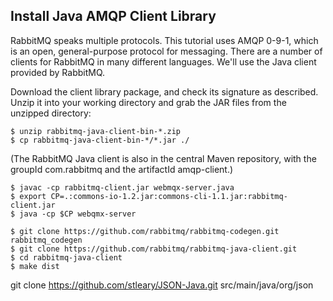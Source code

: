 Install Java AMQP Client Library 
--------------------------------

RabbitMQ speaks multiple protocols. This tutorial uses AMQP 0-9-1, which is an open, general-purpose protocol for messaging. There are a number of clients for RabbitMQ in many different languages. We'll use the Java client provided by RabbitMQ.

Download the client library package, and check its signature as described. Unzip it into your working directory and grab the JAR files from the unzipped directory:
```
$ unzip rabbitmq-java-client-bin-*.zip
$ cp rabbitmq-java-client-bin-*/*.jar ./
```
(The RabbitMQ Java client is also in the central Maven repository, with the groupId com.rabbitmq and the artifactId amqp-client.)


```
$ javac -cp rabbitmq-client.jar webmqx-server.java
$ export CP=.:commons-io-1.2.jar:commons-cli-1.1.jar:rabbitmq-client.jar
$ java -cp $CP webqmx-server
```

```
$ git clone https://github.com/rabbitmq/rabbitmq-codegen.git rabbitmq_codegen
$ git clone https://github.com/rabbitmq/rabbitmq-java-client.git
$ cd rabbitmq-java-client
$ make dist
```

git clone https://github.com/stleary/JSON-Java.git src/main/java/org/json
